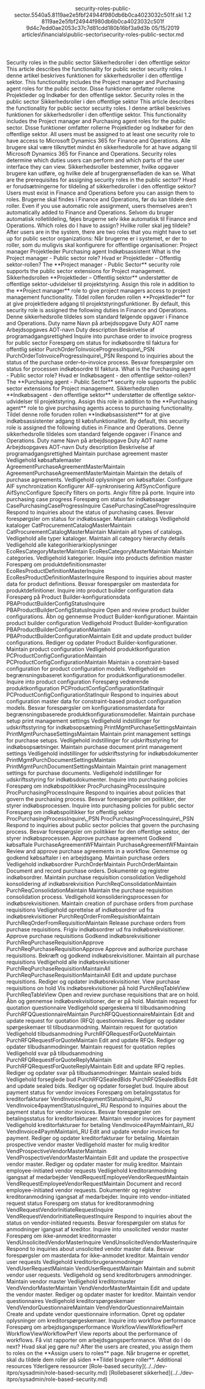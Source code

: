 <?xml version="1.0" encoding="UTF-8"?>
<xliff xmlns:logoport="urn:logoport:xliffeditor:xliff-extras:1.0" xmlns:tilt="urn:logoport:xliffeditor:tilt-non-translatables:1.0" xmlns:xsi="http://www.w3.org/2001/XMLSchema-instance" xmlns="urn:oasis:names:tc:xliff:document:1.2" xmlns:xliffext="urn:microsoft:content:schema:xliffextensions" version="1.2" xsi:schemaLocation="urn:oasis:names:tc:xliff:document:1.2 xliff-core-1.2-transitional.xsd">
  <file datatype="xml" source-language="en-US" original="security-roles-public-sector.md" target-language="da-DK">
    <header>
      <tool tool-company="Microsoft" tool-version="1.0-7889195" tool-name="mdxliff" tool-id="mdxliff"/>
      <xliffext:skl_file_name>security-roles-public-sector.5540a5.8119ae2e5fbf24944f980db6b0ca4023032c501f.skl</xliffext:skl_file_name>
      <xliffext:version>1.2</xliffext:version>
      <xliffext:ms.openlocfilehash>8119ae2e5fbf24944f980db6b0ca4023032c501f</xliffext:ms.openlocfilehash>
      <xliffext:ms.sourcegitcommit>9d4c7edd0ae2053c37c7d81cdd180b16bf3a9d3b</xliffext:ms.sourcegitcommit>
      <xliffext:ms.lasthandoff>05/15/2019</xliffext:ms.lasthandoff>
      <xliffext:ms.openlocfilepath>articles\financials\public-sector\security-roles-public-sector.md</xliffext:ms.openlocfilepath>
    </header>
    <body>
      <group extype="content" id="content">
        <trans-unit xml:space="preserve" translate="yes" id="101" restype="x-metadata">
          <source>Security roles in the public sector</source>
        <target logoport:matchpercent="101" state="translated" state-qualifier="leveraged-tm">Sikkerhedsroller i den offentlige sektor</target></trans-unit>
        <trans-unit xml:space="preserve" translate="yes" id="102" restype="x-metadata">
          <source>This article describes the functionality for public sector security roles.</source>
        <target logoport:matchpercent="101" state="translated" state-qualifier="leveraged-tm">I denne artikel beskrives funktionen for sikkerhedsroller i den offentlige sektor.</target></trans-unit>
        <trans-unit xml:space="preserve" translate="yes" id="103" restype="x-metadata">
          <source>This functionality includes the Project manager and Purchasing agent roles for the public sector.</source>
        <target logoport:matchpercent="101" state="translated" state-qualifier="leveraged-tm">Disse funktioner omfatter rollerne Projektleder og Indkøber for den offentlige sektor.</target></trans-unit>
        <trans-unit xml:space="preserve" translate="yes" id="104">
          <source>Security roles in the public sector</source>
        <target logoport:matchpercent="101" state="translated" state-qualifier="leveraged-tm">Sikkerhedsroller i den offentlige sektor</target></trans-unit>
        <trans-unit xml:space="preserve" translate="yes" id="105">
          <source>This article describes the functionality for public sector security roles.</source>
        <target logoport:matchpercent="101" state="translated" state-qualifier="leveraged-tm">I denne artikel beskrives funktionen for sikkerhedsroller i den offentlige sektor.</target></trans-unit>
        <trans-unit xml:space="preserve" translate="yes" id="106">
          <source>This functionality includes the Project manager and Purchasing agent roles for the public sector.</source>
        <target logoport:matchpercent="101" state="translated" state-qualifier="leveraged-tm">Disse funktioner omfatter rollerne Projektleder og Indkøber for den offentlige sektor.</target></trans-unit>
        <trans-unit xml:space="preserve" translate="yes" id="107">
          <source>All users must be assigned to at least one security role to have access to Microsoft Dynamics 365 for Finance and Operations.</source>
        <target logoport:matchpercent="101" state="translated" state-qualifier="leveraged-tm">Alle brugere skal være tilknyttet mindst én sikkerhedsrolle for at have adgang til Microsoft Dynamics 365 for Finance and Operations.</target></trans-unit>
        <trans-unit xml:space="preserve" translate="yes" id="108">
          <source>Security roles determine which duties users can perform and which parts of the user interface they can view.</source>
        <target logoport:matchpercent="101" state="translated" state-qualifier="leveraged-tm">Sikkerhedsroller bestemmer, hvilke opgaver brugere kan udføre, og hvilke dele af brugergrænsefladen de kan se.</target></trans-unit>
        <trans-unit xml:space="preserve" translate="yes" id="109">
          <source>What are the prerequisites for assigning security roles in the public sector?</source>
        <target logoport:matchpercent="101" state="translated" state-qualifier="leveraged-tm">Hvad er forudsætningerne for tildeling af sikkerhedsroller i den offentlige sektor?</target></trans-unit>
        <trans-unit xml:space="preserve" translate="yes" id="110">
          <source>Users must exist in Finance and Operations before you can assign them to roles.</source>
        <target logoport:matchpercent="101" state="translated" state-qualifier="leveraged-tm">Brugerne skal findes i Finance and Operations, før du kan tildele dem roller.</target></trans-unit>
        <trans-unit xml:space="preserve" translate="yes" id="111">
          <source>Even if you use automatic role assignment, users themselves aren't automatically added to Finance and Operations.</source>
        <target logoport:matchpercent="101" state="translated" state-qualifier="leveraged-tm">Selvom du bruger automatisk rolletildeling, føjes brugerne selv ikke automatisk til Finance and Operations.</target></trans-unit>
        <trans-unit xml:space="preserve" translate="yes" id="112">
          <source>Which roles do I have to assign?</source>
        <target logoport:matchpercent="101" state="translated" state-qualifier="leveraged-tm">Hvilke roller skal jeg tildele?</target></trans-unit>
        <trans-unit xml:space="preserve" translate="yes" id="113">
          <source>After users are in the system, there are two roles that you might have to set up for public sector organizations:</source>
        <target logoport:matchpercent="101" state="translated" state-qualifier="leveraged-tm">Når brugerne er i systemet, er der to roller, som du muligvis skal konfigurere for offentlige organisationer:</target></trans-unit>
        <trans-unit xml:space="preserve" translate="yes" id="114">
          <source>Project manager</source>
        <target logoport:matchpercent="101" state="translated" state-qualifier="leveraged-tm">Projektleder</target></trans-unit>
        <trans-unit xml:space="preserve" translate="yes" id="115">
          <source>Purchasing agent</source>
        <target logoport:matchpercent="101" state="translated" state-qualifier="leveraged-tm">Indkøbsassistent</target></trans-unit>
        <trans-unit xml:space="preserve" translate="yes" id="116">
          <source>What is the Project manager - Public sector role?</source>
        <target logoport:matchpercent="101" state="translated" state-qualifier="leveraged-tm">Hvad er Projektleder – Offentlig sektor-rollen?</target></trans-unit>
        <trans-unit xml:space="preserve" translate="yes" id="117">
          <source>The <bpt id="p1">**</bpt>Project manager - Public Sector<ept id="p1">**</ept> security role supports the public sector extensions for Project management.</source>
        <target logoport:matchpercent="101" state="translated" state-qualifier="leveraged-tm">Sikkerhedsrollen <bpt id="p1">**</bpt>Projektleder – Offentlig sektor<ept id="p1">**</ept> understøtter de offentlige sektor-udvidelser til projektstyring.</target></trans-unit>
        <trans-unit xml:space="preserve" translate="yes" id="118">
          <source>Assign this role in addition to the <bpt id="p1">**</bpt>Project manager<ept id="p1">**</ept> role to give project managers access to project management functionality.</source>
        <target logoport:matchpercent="101" state="translated" state-qualifier="leveraged-tm">Tildel rollen foruden rollen <bpt id="p1">**</bpt>Projektleder<ept id="p1">**</ept> for at give projektledere adgang til projektstyringsfunktioner.</target></trans-unit>
        <trans-unit xml:space="preserve" translate="yes" id="119">
          <source>By default, this security role is assigned the following duties in Finance and Operations.</source>
        <target logoport:matchpercent="101" state="translated" state-qualifier="leveraged-tm">Denne sikkerhedsrolle tildeles som standard følgende opgaver i Finance and Operations.</target></trans-unit>
        <trans-unit xml:space="preserve" translate="yes" id="120">
          <source>Duty name</source>
        <target logoport:matchpercent="101" state="translated" state-qualifier="leveraged-tm">Navn på arbejdsopgave</target></trans-unit>
        <trans-unit xml:space="preserve" translate="yes" id="121">
          <source>Duty AOT name</source>
        <target logoport:matchpercent="101" state="translated" state-qualifier="leveraged-tm">Arbejdsopgaves AOT-navn</target></trans-unit>
        <trans-unit xml:space="preserve" translate="yes" id="122">
          <source>Duty description</source>
        <target logoport:matchpercent="101" state="translated" state-qualifier="leveraged-tm">Beskrivelse af programadgangsrettighed</target></trans-unit>
        <trans-unit xml:space="preserve" translate="yes" id="123">
          <source>Inquire into purchase order to invoice progress for public sector</source>
        <target logoport:matchpercent="101" state="translated" state-qualifier="leveraged-tm">Forespørg om status for indkøbsordre til faktura for offentlig sektor</target></trans-unit>
        <trans-unit xml:space="preserve" translate="yes" id="124">
          <source>PurchOrderToInvoiceProgressInquire<ph id="ph1">\_</ph>PSN</source>
        <target logoport:matchpercent="101" state="translated" state-qualifier="leveraged-tm">PurchOrderToInvoiceProgressInquire<ph id="ph1">\_</ph>PSN</target></trans-unit>
        <trans-unit xml:space="preserve" translate="yes" id="125">
          <source>Respond to inquiries about the status of the purchase order–to–invoice process.</source>
        <target logoport:matchpercent="101" state="translated" state-qualifier="leveraged-tm">Besvar forespørgsler om status for processen indkøbsordre til faktura.</target></trans-unit>
        <trans-unit xml:space="preserve" translate="yes" id="126">
          <source>What is the Purchasing agent - Public sector role?</source>
        <target logoport:matchpercent="101" state="translated" state-qualifier="leveraged-tm">Hvad er Indkøbsagent - den offentlige sektor-rollen?</target></trans-unit>
        <trans-unit xml:space="preserve" translate="yes" id="127">
          <source>The <bpt id="p1">**</bpt>Purchasing agent - Public Sector<ept id="p1">**</ept> security role supports the public sector extensions for Project management.</source>
        <target logoport:matchpercent="101" state="translated" state-qualifier="leveraged-tm">Sikkerhedsrollen <bpt id="p1">**</bpt>Indkøbsagent - den offentlige sektor<ept id="p1">**</ept> understøtter de offentlige sektor-udvidelser til projektstyring.</target></trans-unit>
        <trans-unit xml:space="preserve" translate="yes" id="128">
          <source>Assign this role in addition to the <bpt id="p1">**</bpt>Purchasing agent<ept id="p1">**</ept> role to give purchasing agents access to purchasing functionality.</source>
        <target logoport:matchpercent="101" state="translated" state-qualifier="leveraged-tm">Tildel denne rolle foruden rollen <bpt id="p1">**</bpt>Indkøbsassistent<ept id="p1">**</ept> for at give indkøbsassistenter adgang til købsfunktionalitet.</target></trans-unit>
        <trans-unit xml:space="preserve" translate="yes" id="129">
          <source>By default, this security role is assigned the following duties in Finance and Operations.</source>
        <target logoport:matchpercent="101" state="translated" state-qualifier="leveraged-tm">Denne sikkerhedsrolle tildeles som standard følgende opgaver i Finance and Operations.</target></trans-unit>
        <trans-unit xml:space="preserve" translate="yes" id="130">
          <source>Duty name</source>
        <target logoport:matchpercent="101" state="translated" state-qualifier="leveraged-tm">Navn på arbejdsopgave</target></trans-unit>
        <trans-unit xml:space="preserve" translate="yes" id="131">
          <source>Duty AOT name</source>
        <target logoport:matchpercent="101" state="translated" state-qualifier="leveraged-tm">Arbejdsopgaves AOT-navn</target></trans-unit>
        <trans-unit xml:space="preserve" translate="yes" id="132">
          <source>Duty description</source>
        <target logoport:matchpercent="101" state="translated" state-qualifier="leveraged-tm">Beskrivelse af programadgangsrettighed</target></trans-unit>
        <trans-unit xml:space="preserve" translate="yes" id="133">
          <source>Maintain purchase agreement master</source>
        <target logoport:matchpercent="101" state="translated" state-qualifier="leveraged-tm">Vedligehold købsaftalemaster</target></trans-unit>
        <trans-unit xml:space="preserve" translate="yes" id="134">
          <source>AgreementPurchaseAgreementMasterMaintain</source>
        <target logoport:matchpercent="101" state="translated" state-qualifier="leveraged-tm">AgreementPurchaseAgreementMasterMaintain</target></trans-unit>
        <trans-unit xml:space="preserve" translate="yes" id="135">
          <source>Maintain the details of purchase agreements.</source>
        <target logoport:matchpercent="101" state="translated" state-qualifier="leveraged-tm">Vedligehold oplysninger om købsaftaler.</target></trans-unit>
        <trans-unit xml:space="preserve" translate="yes" id="136">
          <source>Configure AIF synchronization</source>
        <target logoport:matchpercent="101" state="translated" state-qualifier="leveraged-tm">Konfigurer AIF-synkronisering</target></trans-unit>
        <trans-unit xml:space="preserve" translate="yes" id="137">
          <source>AifSyncConfigure</source>
        <target logoport:matchpercent="101" state="translated" state-qualifier="leveraged-tm">AifSyncConfigure</target></trans-unit>
        <trans-unit xml:space="preserve" translate="yes" id="138">
          <source>Specify filters on ports.</source>
        <target logoport:matchpercent="101" state="translated" state-qualifier="leveraged-tm">Angiv filtre på porte.</target></trans-unit>
        <trans-unit xml:space="preserve" translate="yes" id="139">
          <source>Inquire into purchasing case progress</source>
        <target logoport:matchpercent="101" state="translated" state-qualifier="leveraged-tm">Forespørg om status for indkøbssager</target></trans-unit>
        <trans-unit xml:space="preserve" translate="yes" id="140">
          <source>CasePurchasingCaseProgressInquire</source>
        <target logoport:matchpercent="101" state="translated" state-qualifier="leveraged-tm">CasePurchasingCaseProgressInquire</target></trans-unit>
        <trans-unit xml:space="preserve" translate="yes" id="141">
          <source>Respond to inquiries about the status of purchasing cases.</source>
        <target logoport:matchpercent="101" state="translated" state-qualifier="leveraged-tm">Besvar forespørgsler om status for indkøbssager.</target></trans-unit>
        <trans-unit xml:space="preserve" translate="yes" id="142">
          <source>Maintain catalogs</source>
        <target logoport:matchpercent="101" state="translated" state-qualifier="leveraged-tm">Vedligehold kataloger</target></trans-unit>
        <trans-unit xml:space="preserve" translate="yes" id="143">
          <source>CatProcurementCatalogMasterMaintain</source>
        <target logoport:matchpercent="101" state="translated" state-qualifier="leveraged-tm">CatProcurementCatalogMasterMaintain</target></trans-unit>
        <trans-unit xml:space="preserve" translate="yes" id="144">
          <source>Maintain all types of catalogs.</source>
        <target logoport:matchpercent="101" state="translated" state-qualifier="leveraged-tm">Vedligehold alle typer kataloger.</target></trans-unit>
        <trans-unit xml:space="preserve" translate="yes" id="145">
          <source>Maintain all category hierarchy details</source>
        <target logoport:matchpercent="101" state="translated" state-qualifier="leveraged-tm">Vedligehold alle kategorihierarkioplysninger</target></trans-unit>
        <trans-unit xml:space="preserve" translate="yes" id="146">
          <source>EcoResCategoryMasterMaintain</source>
        <target logoport:matchpercent="101" state="translated" state-qualifier="leveraged-tm">EcoResCategoryMasterMaintain</target></trans-unit>
        <trans-unit xml:space="preserve" translate="yes" id="147">
          <source>Maintain categories.</source>
        <target logoport:matchpercent="101" state="translated" state-qualifier="leveraged-tm">Vedligehold kategorier.</target></trans-unit>
        <trans-unit xml:space="preserve" translate="yes" id="148">
          <source>Inquire into products definition master</source>
        <target logoport:matchpercent="101" state="translated" state-qualifier="leveraged-tm">Forespørg om produktdefinitionsmaster</target></trans-unit>
        <trans-unit xml:space="preserve" translate="yes" id="149">
          <source>EcoResProductDefinitionMasterInquire</source>
        <target logoport:matchpercent="101" state="translated" state-qualifier="leveraged-tm">EcoResProductDefinitionMasterInquire</target></trans-unit>
        <trans-unit xml:space="preserve" translate="yes" id="150">
          <source>Respond to inquiries about master data for product definitions.</source>
        <target logoport:matchpercent="101" state="translated" state-qualifier="leveraged-tm">Besvar forespørgsler om masterdata for produktdefinitioner.</target></trans-unit>
        <trans-unit xml:space="preserve" translate="yes" id="151">
          <source>Inquire into product builder configuration data</source>
        <target logoport:matchpercent="101" state="translated" state-qualifier="leveraged-tm">Forespørg på Product Builder-konfigurationsdata</target></trans-unit>
        <trans-unit xml:space="preserve" translate="yes" id="152">
          <source>PBAProductBuilderConfigStatusInquire</source>
        <target logoport:matchpercent="101" state="translated" state-qualifier="leveraged-tm">PBAProductBuilderConfigStatusInquire</target></trans-unit>
        <trans-unit xml:space="preserve" translate="yes" id="153">
          <source>Open and review product builder configurations.</source>
        <target logoport:matchpercent="101" state="translated" state-qualifier="leveraged-tm">Åbn og gennemse Product Builder-konfigurationer.</target></trans-unit>
        <trans-unit xml:space="preserve" translate="yes" id="154">
          <source>Maintain product builder configuration</source>
        <target logoport:matchpercent="101" state="translated" state-qualifier="leveraged-tm">Vedligehold Product Builder-konfiguration</target></trans-unit>
        <trans-unit xml:space="preserve" translate="yes" id="155">
          <source>PBAProductBuilderConfigurationMaintain</source>
        <target logoport:matchpercent="101" state="translated" state-qualifier="leveraged-tm">PBAProductBuilderConfigurationMaintain</target></trans-unit>
        <trans-unit xml:space="preserve" translate="yes" id="156">
          <source>Edit and update product builder configurations.</source>
        <target logoport:matchpercent="101" state="translated" state-qualifier="leveraged-tm">Rediger og opdater Product Builder-konfigurationer.</target></trans-unit>
        <trans-unit xml:space="preserve" translate="yes" id="157">
          <source>Maintain product configuration</source>
        <target logoport:matchpercent="101" state="translated" state-qualifier="leveraged-tm">Vedligehold produktkonfiguration</target></trans-unit>
        <trans-unit xml:space="preserve" translate="yes" id="158">
          <source>PCProductConfigConfigurationMaintain</source>
        <target logoport:matchpercent="101" state="translated" state-qualifier="leveraged-tm">PCProductConfigConfigurationMaintain</target></trans-unit>
        <trans-unit xml:space="preserve" translate="yes" id="159">
          <source>Maintain a constraint-based configuration for product configuration models.</source>
        <target logoport:matchpercent="101" state="translated" state-qualifier="leveraged-tm">Vedligehold en begrænsningsbaseret konfiguration for produktkonfigurationsmodeller.</target></trans-unit>
        <trans-unit xml:space="preserve" translate="yes" id="160">
          <source>Inquire into product configuration</source>
        <target logoport:matchpercent="101" state="translated" state-qualifier="leveraged-tm">Forespørg vedrørende produktkonfiguration</target></trans-unit>
        <trans-unit xml:space="preserve" translate="yes" id="161">
          <source>PCProductConfigConfigurationStatInquir</source>
        <target logoport:matchpercent="101" state="translated" state-qualifier="leveraged-tm">PCProductConfigConfigurationStatInquir</target></trans-unit>
        <trans-unit xml:space="preserve" translate="yes" id="162">
          <source>Respond to inquiries about configuration master data for constraint-based product configuration models.</source>
        <target logoport:matchpercent="101" state="translated" state-qualifier="leveraged-tm">Besvar forespørgsler om konfigurationsmasterdata for begrænsningsbaserede produktkonfigurationsmodeller.</target></trans-unit>
        <trans-unit xml:space="preserve" translate="yes" id="163">
          <source>Maintain purchase setup print management settings</source>
        <target logoport:matchpercent="101" state="translated" state-qualifier="leveraged-tm">Vedligehold indstillinger for udskriftsstyring for indkøbsopsætning</target></trans-unit>
        <trans-unit xml:space="preserve" translate="yes" id="164">
          <source>PrintMgmtPurchaseSettingsMaintain</source>
        <target logoport:matchpercent="101" state="translated" state-qualifier="leveraged-tm">PrintMgmtPurchaseSettingsMaintain</target></trans-unit>
        <trans-unit xml:space="preserve" translate="yes" id="165">
          <source>Maintain print management settings for purchase setups.</source>
        <target logoport:matchpercent="101" state="translated" state-qualifier="leveraged-tm">Vedligehold indstillinger for udskriftsstyring for indkøbsopsætninger.</target></trans-unit>
        <trans-unit xml:space="preserve" translate="yes" id="166">
          <source>Maintain purchase document print management settings</source>
        <target logoport:matchpercent="101" state="translated" state-qualifier="leveraged-tm">Vedligehold indstillinger for udskriftsstyring for indkøbsdokumenter</target></trans-unit>
        <trans-unit xml:space="preserve" translate="yes" id="167">
          <source>PrintMgmtPurchDocumentSettingsMaintain</source>
        <target logoport:matchpercent="101" state="translated" state-qualifier="leveraged-tm">PrintMgmtPurchDocumentSettingsMaintain</target></trans-unit>
        <trans-unit xml:space="preserve" translate="yes" id="168">
          <source>Maintain print management settings for purchase documents.</source>
        <target logoport:matchpercent="101" state="translated" state-qualifier="leveraged-tm">Vedligehold indstillinger for udskriftsstyring for indkøbsdokumenter.</target></trans-unit>
        <trans-unit xml:space="preserve" translate="yes" id="169">
          <source>Inquire into purchasing policies</source>
        <target logoport:matchpercent="101" state="translated" state-qualifier="leveraged-tm">Forespørg om indkøbspolitikker</target></trans-unit>
        <trans-unit xml:space="preserve" translate="yes" id="170">
          <source>ProcPurchasingProcessInquire</source>
        <target logoport:matchpercent="101" state="translated" state-qualifier="leveraged-tm">ProcPurchasingProcessInquire</target></trans-unit>
        <trans-unit xml:space="preserve" translate="yes" id="171">
          <source>Respond to inquiries about policies that govern the purchasing process.</source>
        <target logoport:matchpercent="101" state="translated" state-qualifier="leveraged-tm">Besvar forespørgsler om politikker, der styrer indkøbsprocessen.</target></trans-unit>
        <trans-unit xml:space="preserve" translate="yes" id="172">
          <source>Inquire into purchasing policies for public sector</source>
        <target logoport:matchpercent="101" state="translated" state-qualifier="leveraged-tm">Forespørg om indkøbspolitikker for offentlig sektor</target></trans-unit>
        <trans-unit xml:space="preserve" translate="yes" id="173">
          <source>ProcPurchasingProcessInquire<ph id="ph1">\_</ph>PSN</source>
        <target logoport:matchpercent="101" state="translated" state-qualifier="leveraged-tm">ProcPurchasingProcessInquire<ph id="ph1">\_</ph>PSN</target></trans-unit>
        <trans-unit xml:space="preserve" translate="yes" id="174">
          <source>Respond to inquiries about public sector policies that govern the purchasing process.</source>
        <target logoport:matchpercent="101" state="translated" state-qualifier="leveraged-tm">Besvar forespørgsler om politikker for den offentlige sektor, der styrer indkøbsprocessen.</target></trans-unit>
        <trans-unit xml:space="preserve" translate="yes" id="175">
          <source>Approve purchase agreement</source>
        <target logoport:matchpercent="101" state="translated" state-qualifier="leveraged-tm">Godkend købsaftale</target></trans-unit>
        <trans-unit xml:space="preserve" translate="yes" id="176">
          <source>PurchaseAgreementWFMaintain</source>
        <target logoport:matchpercent="101" state="translated" state-qualifier="leveraged-tm">PurchaseAgreementWFMaintain</target></trans-unit>
        <trans-unit xml:space="preserve" translate="yes" id="177">
          <source>Review and approve purchase agreements in a workflow.</source>
        <target logoport:matchpercent="101" state="translated" state-qualifier="leveraged-tm">Gennemse og godkend købsaftaler i en arbejdsgang.</target></trans-unit>
        <trans-unit xml:space="preserve" translate="yes" id="178">
          <source>Maintain purchase orders</source>
        <target logoport:matchpercent="101" state="translated" state-qualifier="leveraged-tm">Vedligehold indkøbsordrer</target></trans-unit>
        <trans-unit xml:space="preserve" translate="yes" id="179">
          <source>PurchOrderMaintain</source>
        <target logoport:matchpercent="101" state="translated" state-qualifier="leveraged-tm">PurchOrderMaintain</target></trans-unit>
        <trans-unit xml:space="preserve" translate="yes" id="180">
          <source>Document and record purchase orders.</source>
        <target logoport:matchpercent="101" state="translated" state-qualifier="leveraged-tm">Dokumentér og registrer indkøbsordrer.</target></trans-unit>
        <trans-unit xml:space="preserve" translate="yes" id="181">
          <source>Maintain purchase requisition consolidation</source>
        <target logoport:matchpercent="101" state="translated" state-qualifier="leveraged-tm">Vedligehold konsolidering af indkøbsrekvisition</target></trans-unit>
        <trans-unit xml:space="preserve" translate="yes" id="182">
          <source>PurchReqConsolidationMaintain</source>
        <target logoport:matchpercent="101" state="translated" state-qualifier="leveraged-tm">PurchReqConsolidationMaintain</target></trans-unit>
        <trans-unit xml:space="preserve" translate="yes" id="183">
          <source>Maintain the purchase requisition consolidation process.</source>
        <target logoport:matchpercent="101" state="translated" state-qualifier="leveraged-tm">Vedligehold konsolideringsprocessen for indkøbsrekvisitionen.</target></trans-unit>
        <trans-unit xml:space="preserve" translate="yes" id="184">
          <source>Maintain creation of purchase orders from purchase requisitions</source>
        <target logoport:matchpercent="101" state="translated" state-qualifier="leveraged-tm">Vedligehold oprettelse af indkøbsordrer ud fra indkøbsrekvisitioner</target></trans-unit>
        <trans-unit xml:space="preserve" translate="yes" id="185">
          <source>PurchReqOrderFromRequisitionMaintain</source>
        <target logoport:matchpercent="101" state="translated" state-qualifier="leveraged-tm">PurchReqOrderFromRequisitionMaintain</target></trans-unit>
        <trans-unit xml:space="preserve" translate="yes" id="186">
          <source>Release purchase orders from purchase requisitions.</source>
        <target logoport:matchpercent="101" state="translated" state-qualifier="leveraged-tm">Frigiv indkøbsordrer ud fra indkøbsrekvisitioner.</target></trans-unit>
        <trans-unit xml:space="preserve" translate="yes" id="187">
          <source>Approve purchase requisitions</source>
        <target logoport:matchpercent="101" state="translated" state-qualifier="leveraged-tm">Godkend indkøbsrekvisitioner</target></trans-unit>
        <trans-unit xml:space="preserve" translate="yes" id="188">
          <source>PurchReqPurchaseRequisitionApprove</source>
        <target logoport:matchpercent="101" state="translated" state-qualifier="leveraged-tm">PurchReqPurchaseRequisitionApprove</target></trans-unit>
        <trans-unit xml:space="preserve" translate="yes" id="189">
          <source>Approve and authorize purchase requisitions.</source>
        <target logoport:matchpercent="101" state="translated" state-qualifier="leveraged-tm">Bekræft og godkend indkøbsrekvisitioner.</target></trans-unit>
        <trans-unit xml:space="preserve" translate="yes" id="190">
          <source>Maintain all purchase requisitions</source>
        <target logoport:matchpercent="101" state="translated" state-qualifier="leveraged-tm">Vedligehold alle indkøbsrekvisitioner</target></trans-unit>
        <trans-unit xml:space="preserve" translate="yes" id="191">
          <source>PurchReqPurchaseRequisitionMaintainAll</source>
        <target logoport:matchpercent="101" state="translated" state-qualifier="leveraged-tm">PurchReqPurchaseRequisitionMaintainAll</target></trans-unit>
        <trans-unit xml:space="preserve" translate="yes" id="192">
          <source>Edit and update purchase requisitions.</source>
        <target logoport:matchpercent="101" state="translated" state-qualifier="leveraged-tm">Rediger og opdater indkøbsrekvisitioner.</target></trans-unit>
        <trans-unit xml:space="preserve" translate="yes" id="193">
          <source>View purchase requisitions on hold</source>
        <target logoport:matchpercent="101" state="translated" state-qualifier="leveraged-tm">Vis indkøbsrekvisitioner på hold</target></trans-unit>
        <trans-unit xml:space="preserve" translate="yes" id="194">
          <source>PurchReqTableView</source>
        <target logoport:matchpercent="101" state="translated" state-qualifier="leveraged-tm">PurchReqTableView</target></trans-unit>
        <trans-unit xml:space="preserve" translate="yes" id="195">
          <source>Open and review purchase requisitions that are on hold.</source>
        <target logoport:matchpercent="101" state="translated" state-qualifier="leveraged-tm">Åbn og gennemse indkøbsrekvisitioner, der er på hold.</target></trans-unit>
        <trans-unit xml:space="preserve" translate="yes" id="196">
          <source>Maintain request for quotation questionnaire</source>
        <target logoport:matchpercent="101" state="translated" state-qualifier="leveraged-tm">Vedligehold spørgeskema til tilbudsanmodning</target></trans-unit>
        <trans-unit xml:space="preserve" translate="yes" id="197">
          <source>PurchRFQQuestionnaireMaintain</source>
        <target logoport:matchpercent="101" state="translated" state-qualifier="leveraged-tm">PurchRFQQuestionnaireMaintain</target></trans-unit>
        <trans-unit xml:space="preserve" translate="yes" id="198">
          <source>Edit and update request for quotation (RFQ) questionnaires.</source>
        <target logoport:matchpercent="101" state="translated" state-qualifier="leveraged-tm">Rediger og opdater spørgeskemaer til tilbudsanmodning.</target></trans-unit>
        <trans-unit xml:space="preserve" translate="yes" id="199">
          <source>Maintain request for quotation</source>
        <target logoport:matchpercent="101" state="translated" state-qualifier="leveraged-tm">Vedligehold tilbudsanmodning</target></trans-unit>
        <trans-unit xml:space="preserve" translate="yes" id="200">
          <source>PurchRFQRequestForQuoteMaintain</source>
        <target logoport:matchpercent="101" state="translated" state-qualifier="leveraged-tm">PurchRFQRequestForQuoteMaintain</target></trans-unit>
        <trans-unit xml:space="preserve" translate="yes" id="201">
          <source>Edit and update RFQs.</source>
        <target logoport:matchpercent="101" state="translated" state-qualifier="leveraged-tm">Rediger og opdater tilbudsanmodninger.</target></trans-unit>
        <trans-unit xml:space="preserve" translate="yes" id="202">
          <source>Maintain request for quotation replies</source>
        <target logoport:matchpercent="101" state="translated" state-qualifier="leveraged-tm">Vedligehold svar på tilbudsanmodning</target></trans-unit>
        <trans-unit xml:space="preserve" translate="yes" id="203">
          <source>PurchRFQRequestForQuoteReplyMaintain</source>
        <target logoport:matchpercent="101" state="translated" state-qualifier="leveraged-tm">PurchRFQRequestForQuoteReplyMaintain</target></trans-unit>
        <trans-unit xml:space="preserve" translate="yes" id="204">
          <source>Edit and update RFQ replies.</source>
        <target logoport:matchpercent="101" state="translated" state-qualifier="leveraged-tm">Rediger og opdater svar på tilbudsanmodninger.</target></trans-unit>
        <trans-unit xml:space="preserve" translate="yes" id="205">
          <source>Maintain sealed bids</source>
        <target logoport:matchpercent="101" state="translated" state-qualifier="leveraged-tm">Vedligehold forseglede bud</target></trans-unit>
        <trans-unit xml:space="preserve" translate="yes" id="206">
          <source>PurchRFQSealedBids</source>
        <target logoport:matchpercent="101" state="translated" state-qualifier="leveraged-tm">PurchRFQSealedBids</target></trans-unit>
        <trans-unit xml:space="preserve" translate="yes" id="207">
          <source>Edit and update sealed bids.</source>
        <target logoport:matchpercent="101" state="translated" state-qualifier="leveraged-tm">Rediger og opdater forseglet bud.</target></trans-unit>
        <trans-unit xml:space="preserve" translate="yes" id="208">
          <source>Inquire about payment status for vendor invoices</source>
        <target logoport:matchpercent="101" state="translated" state-qualifier="leveraged-tm">Forespørg om betalingsstatus for kreditorfakturaer</target></trans-unit>
        <trans-unit xml:space="preserve" translate="yes" id="209">
          <source>VendInvoice4paymentStatusInquire<ph id="ph1">\_</ph>RU</source>
        <target logoport:matchpercent="101" state="translated" state-qualifier="leveraged-tm">VendInvoice4paymentStatusInquire<ph id="ph1">\_</ph>RU</target></trans-unit>
        <trans-unit xml:space="preserve" translate="yes" id="210">
          <source>Respond to inquiries about the payment status for vendor invoices.</source>
        <target logoport:matchpercent="101" state="translated" state-qualifier="leveraged-tm">Besvar forespørgsler om betalingsstatus for kreditorfakturaer.</target></trans-unit>
        <trans-unit xml:space="preserve" translate="yes" id="211">
          <source>Maintain vendor invoices for payment</source>
        <target logoport:matchpercent="101" state="translated" state-qualifier="leveraged-tm">Vedligehold kreditorfakturaer for betaling</target></trans-unit>
        <trans-unit xml:space="preserve" translate="yes" id="212">
          <source>VendInvoice4PaymMaintain<ph id="ph1">\_</ph>RU</source>
        <target logoport:matchpercent="101" state="translated" state-qualifier="leveraged-tm">VendInvoice4PaymMaintain<ph id="ph1">\_</ph>RU</target></trans-unit>
        <trans-unit xml:space="preserve" translate="yes" id="213">
          <source>Edit and update vendor invoices for payment.</source>
        <target logoport:matchpercent="101" state="translated" state-qualifier="leveraged-tm">Rediger og opdater kreditorfakturaer for betaling.</target></trans-unit>
        <trans-unit xml:space="preserve" translate="yes" id="214">
          <source>Maintain prospective vendor master</source>
        <target logoport:matchpercent="101" state="translated" state-qualifier="leveraged-tm">Vedligehold master for mulig kreditor</target></trans-unit>
        <trans-unit xml:space="preserve" translate="yes" id="215">
          <source>VendProspectiveVendorMasterMaintain</source>
        <target logoport:matchpercent="101" state="translated" state-qualifier="leveraged-tm">VendProspectiveVendorMasterMaintain</target></trans-unit>
        <trans-unit xml:space="preserve" translate="yes" id="216">
          <source>Edit and update the prospective vendor master.</source>
        <target logoport:matchpercent="101" state="translated" state-qualifier="leveraged-tm">Rediger og opdater master for mulig kreditor.</target></trans-unit>
        <trans-unit xml:space="preserve" translate="yes" id="217">
          <source>Maintain employee-initiated vendor requests</source>
        <target logoport:matchpercent="101" state="translated" state-qualifier="leveraged-tm">Vedligehold kreditoranmodning igangsat af medarbejder</target></trans-unit>
        <trans-unit xml:space="preserve" translate="yes" id="218">
          <source>VendRequestEmployeeVendorRequestMaintain</source>
        <target logoport:matchpercent="101" state="translated" state-qualifier="leveraged-tm">VendRequestEmployeeVendorRequestMaintain</target></trans-unit>
        <trans-unit xml:space="preserve" translate="yes" id="219">
          <source>Document and record employee-initiated vendor requests.</source>
        <target logoport:matchpercent="101" state="translated" state-qualifier="leveraged-tm">Dokumentér og registrer kreditoranmodning igangsat af medarbejder.</target></trans-unit>
        <trans-unit xml:space="preserve" translate="yes" id="220">
          <source>Inquire into vendor-initiated request status</source>
        <target logoport:matchpercent="101" state="translated" state-qualifier="leveraged-tm">Forespørg om status for kreditoranmodning</target></trans-unit>
        <trans-unit xml:space="preserve" translate="yes" id="221">
          <source>VendRequestVendorInitiateRequestInquire</source>
        <target logoport:matchpercent="101" state="translated" state-qualifier="leveraged-tm">VendRequestVendorInitiateRequestInquire</target></trans-unit>
        <trans-unit xml:space="preserve" translate="yes" id="222">
          <source>Respond to inquiries about the status on vendor-initiated requests.</source>
        <target logoport:matchpercent="101" state="translated" state-qualifier="leveraged-tm">Besvar forespørgsler om status for anmodninger igangsat af kreditor.</target></trans-unit>
        <trans-unit xml:space="preserve" translate="yes" id="223">
          <source>Inquire into unsolicited vendor master</source>
        <target logoport:matchpercent="101" state="translated" state-qualifier="leveraged-tm">Forespørg om ikke-anmodet kreditormaster</target></trans-unit>
        <trans-unit xml:space="preserve" translate="yes" id="224">
          <source>VendUnsolicitedVendorMasterInquire</source>
        <target logoport:matchpercent="101" state="translated" state-qualifier="leveraged-tm">VendUnsolicitedVendorMasterInquire</target></trans-unit>
        <trans-unit xml:space="preserve" translate="yes" id="225">
          <source>Respond to inquiries about unsolicited vendor master data.</source>
        <target logoport:matchpercent="101" state="translated" state-qualifier="leveraged-tm">Besvar forespørgsler om masterdata for ikke-anmodet kreditor.</target></trans-unit>
        <trans-unit xml:space="preserve" translate="yes" id="226">
          <source>Maintain vendor user requests</source>
        <target logoport:matchpercent="101" state="translated" state-qualifier="leveraged-tm">Vedligehold kreditorbrugeranmodninger</target></trans-unit>
        <trans-unit xml:space="preserve" translate="yes" id="227">
          <source>VendUserRequestMaintain</source>
        <target logoport:matchpercent="101" state="translated" state-qualifier="leveraged-tm">VendUserRequestMaintain</target></trans-unit>
        <trans-unit xml:space="preserve" translate="yes" id="228">
          <source>Maintain and submit vendor user requests.</source>
        <target logoport:matchpercent="101" state="translated" state-qualifier="leveraged-tm">Vedligehold og send kreditorbrugers anmodninger.</target></trans-unit>
        <trans-unit xml:space="preserve" translate="yes" id="229">
          <source>Maintain vendor master</source>
        <target logoport:matchpercent="101" state="translated" state-qualifier="leveraged-tm">Vedligehold kreditormaster</target></trans-unit>
        <trans-unit xml:space="preserve" translate="yes" id="230">
          <source>VendVendorMasterMaintain</source>
        <target logoport:matchpercent="101" state="translated" state-qualifier="leveraged-tm">VendVendorMasterMaintain</target></trans-unit>
        <trans-unit xml:space="preserve" translate="yes" id="231">
          <source>Edit and update the vendor master.</source>
        <target logoport:matchpercent="101" state="translated" state-qualifier="leveraged-tm">Rediger og opdater master for kreditor.</target></trans-unit>
        <trans-unit xml:space="preserve" translate="yes" id="232">
          <source>Maintain vendor questionnaires</source>
        <target logoport:matchpercent="101" state="translated" state-qualifier="leveraged-tm">Vedligehold kreditorspørgeskemaer</target></trans-unit>
        <trans-unit xml:space="preserve" translate="yes" id="233">
          <source>VendVendorQuestionnaireMaintain</source>
        <target logoport:matchpercent="101" state="translated" state-qualifier="leveraged-tm">VendVendorQuestionnaireMaintain</target></trans-unit>
        <trans-unit xml:space="preserve" translate="yes" id="234">
          <source>Create and update vendor questionnaire information.</source>
        <target logoport:matchpercent="101" state="translated" state-qualifier="leveraged-tm">Opret og opdater oplysninger om kreditorspørgeskemaer.</target></trans-unit>
        <trans-unit xml:space="preserve" translate="yes" id="235">
          <source>Inquire into workflow performance</source>
        <target logoport:matchpercent="101" state="translated" state-qualifier="leveraged-tm">Forespørg om arbejdsgangsperformance</target></trans-unit>
        <trans-unit xml:space="preserve" translate="yes" id="236">
          <source>WorkflowViewWorkflowPerf</source>
        <target logoport:matchpercent="101" state="translated" state-qualifier="leveraged-tm">WorkflowViewWorkflowPerf</target></trans-unit>
        <trans-unit xml:space="preserve" translate="yes" id="237">
          <source>View reports about the performance of workflows.</source>
        <target logoport:matchpercent="101" state="translated" state-qualifier="leveraged-tm">Få vist rapporter om arbejdsgangsperformance.</target></trans-unit>
        <trans-unit xml:space="preserve" translate="yes" id="238">
          <source>What do I do next?</source>
        <target logoport:matchpercent="101" state="translated" state-qualifier="leveraged-tm">Hvad skal jeg gøre nu?</target></trans-unit>
        <trans-unit xml:space="preserve" translate="yes" id="239">
          <source>After the users are created, you assign them to roles on the <bpt id="p1">**</bpt>Assign users to roles<ept id="p1">**</ept> page.</source>
        <target logoport:matchpercent="101" state="translated" state-qualifier="leveraged-tm">Når brugerne er oprettet, skal du tildele dem roller på siden <bpt id="p1">**</bpt>Tildel brugere roller<ept id="p1">**</ept>.</target></trans-unit>
        <trans-unit xml:space="preserve" translate="yes" id="240">
          <source>Additional resources</source>
        <target logoport:matchpercent="101" state="translated" state-qualifier="leveraged-tm">Yderligere ressourcer</target></trans-unit>
        <trans-unit xml:space="preserve" translate="yes" id="241">
          <source><bpt id="p1">[</bpt>Role-based security<ept id="p1">](../../dev-itpro/sysadmin/role-based-security.md)</ept></source>
        <target logoport:matchpercent="101" state="translated" state-qualifier="leveraged-tm"><bpt id="p1">[</bpt>Rollebaseret sikkerhed<ept id="p1">](../../dev-itpro/sysadmin/role-based-security.md)</ept></target></trans-unit>
      </group>
    </body>
  </file>
</xliff>